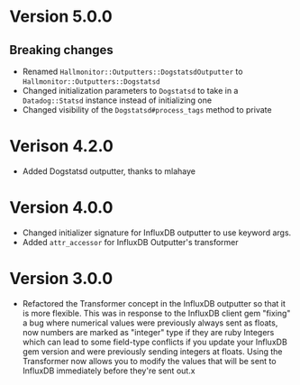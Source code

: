 # Version 5.0.0
## Breaking changes
- Renamed `Hallmonitor::Outputters::DogstatsdOutputter` to
  `Hallmonitor::Outputters::Dogstatsd`
- Changed initialization parameters to `Dogstatsd` to take in a
  `Datadog::Statsd` instance instead of initializing one
- Changed visibility of the `Dogstatsd#process_tags` method to private

# Verison 4.2.0
- Added Dogstatsd outputter, thanks to mlahaye

# Version 4.0.0
- Changed initializer signature for InfluxDB outputter to use
  keyword args.
- Added `attr_accessor` for InfluxDB Outputter's transformer

# Version 3.0.0
- Refactored the Transformer concept in the InfluxDB outputter so that
  it is more flexible. This was in response to the InfluxDB client gem
  "fixing" a bug where numerical values were previously always sent as
  floats, now numbers are marked as "integer" type if they are ruby
  Integers which can lead to some field-type conflicts if you update
  your InfluxDB gem version and were previously sending integers at
  floats.  Using the Transformer now allows you to modify the values
  that will be sent to InfluxDB immediately before they're sent out.x
